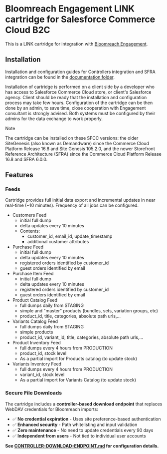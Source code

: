 # Bloomreach Engagement LINK cartridge for Salesforce Commerce Cloud B2C #

This is a LINK cartridge for integration with [Bloomreach Engagement](https://www.bloomreach.com/en/products/engagement).

## Installation

Installation and configuration guides for Controllers integration and SFRA integration can be found in the [documentation folder](https://github.com/exponea/bloomreach-salesforce-commercecloud-b2c-integration/tree/main/documentation).

Installation of cartridge is performed on a client side by a developer who has access to Salesforce Commerce Cloud store, or client's Salesforce agency. Client should be ready that the installation and configuration process may take few hours. Configuration of the cartridge can be then done by an admin, to save time, close cooperation with Engagement consultant is strongly advised. Both systems must be configured by their admins for the data exchange to work properly.

Note

The cartridge can be installed on these SFCC versions: the older SiteGenesis (also known as Demandware) since the Commerce Cloud Platform Release 16.8 and Site Genesis 105.2.0, and the newer Storefront Reference Architecture (SFRA) since the Commerce Cloud Platform Release 16.8 and SFRA 6.0.0.

## Features

### Feeds

Cartridge provides full initial data export and incremental updates in near real-time (~10 minutes). Frequency of all jobs can be configured.

- Customers Feed
  - initial full dump
  - delta updates every 10 minutes
  - Contents:
    - customer_id, email_id, update_timestamp
    - additional customer attributes
- Purchase Feed
  - initial full dump
  - delta updates every 10 minutes
  - registered orders identified by customer_id
  - guest orders identified by email
- Purchase Item Feed
  - initial full dump
  - delta updates every 10 minutes
  - registered orders identified by customer_id
  - guest orders identified by email
- Product Catalog Feed
  - full dumps daily from STAGING
  - simple and "master" products (bundles, sets, variation groups, etc)
  - product_id, title, categories, absolute path urls,...
- Variants Catalog Feed
  - full dumps daily from STAGING
  - simple products
  - product_id, variant_id, title, categories, absolute path urls,...
- Product Inventory Feed
  - full dumps every 4 hours from PRODUCTION
  - product_id, stock level
  - As a partial import for Products catalog (to update stock)
- Variants Inventory Feed
  - full dumps every 4 hours from PRODUCTION
  - variant_id, stock level
  - As a partial import for Variants Catalog (to update stock)

### Secure File Downloads

The cartridge includes a **controller-based download endpoint** that replaces WebDAV credentials for Bloomreach imports:

- ✅ **No credential expiration** - Uses site preference-based authentication
- ✅ **Enhanced security** - Path whitelisting and input validation
- ✅ **Zero maintenance** - No need to update credentials every 90 days
- ✅ **Independent from users** - Not tied to individual user accounts

**See [CONTROLLER-DOWNLOAD-ENDPOINT.md](./CONTROLLER-DOWNLOAD-ENDPOINT.md) for configuration details.**
